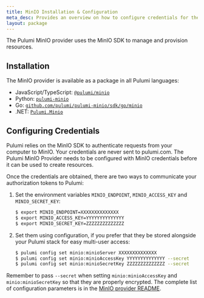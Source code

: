 ```yaml
---
title: MinIO Installation & Configuration
meta_desc: Provides an overview on how to configure credentials for the Pulumi MinIO Provider.
layout: package
---
```


The Pulumi MinIO provider uses the MinIO SDK to manage and provision resources.

## Installation

The MinIO provider is available as a package in all Pulumi languages:

* JavaScript/TypeScript: [`@pulumi/minio`](https://www.npmjs.com/package/@pulumi/minio)
* Python: [`pulumi-minio`](https://pypi.org/project/pulumi-minio/)
* Go: [`github.com/pulumi/pulumi-minio/sdk/go/minio`](https://github.com/pulumi/pulumi-minio)
* .NET: [`Pulumi.Minio`](https://www.nuget.org/packages/Pulumi.Minio)

## Configuring Credentials

Pulumi relies on the MinIO SDK to authenticate requests from your computer to MinIO. Your credentials are never sent
to pulumi.com.
The Pulumi MinIO Provider needs to be configured with MinIO credentials
before it can be used to create resources.

Once the credentials are obtained, there are two ways to communicate your authorization tokens to Pulumi:

1. Set the environment variables `MINIO_ENDPOINT`, `MINIO_ACCESS_KEY` and `MINIO_SECRET_KEY`:

    ```bash
    $ export MINIO_ENDPOINT=XXXXXXXXXXXXXX
    $ export MINIO_ACCESS_KEY=YYYYYYYYYYYYYY
    $ export MINIO_SECRET_KEY=ZZZZZZZZZZZZZZ
    ```

2. Set them using configuration, if you prefer that they be stored alongside your Pulumi stack for easy multi-user access:

    ```bash
    $ pulumi config set minio:minioServer XXXXXXXXXXXXXX
    $ pulumi config set minio:minioAccessKey YYYYYYYYYYYYYY --secret
    $ pulumi config set minio:minioSecretKey ZZZZZZZZZZZZZZ --secret
    ```

Remember to pass `--secret` when setting `minio:minioAccessKey` and `minio:minioSecretKey` so that they are properly encrypted. The complete list of
configuration parameters is in the [MinIO provider README](https://github.com/pulumi/pulumi-minio/blob/master/README.md).
